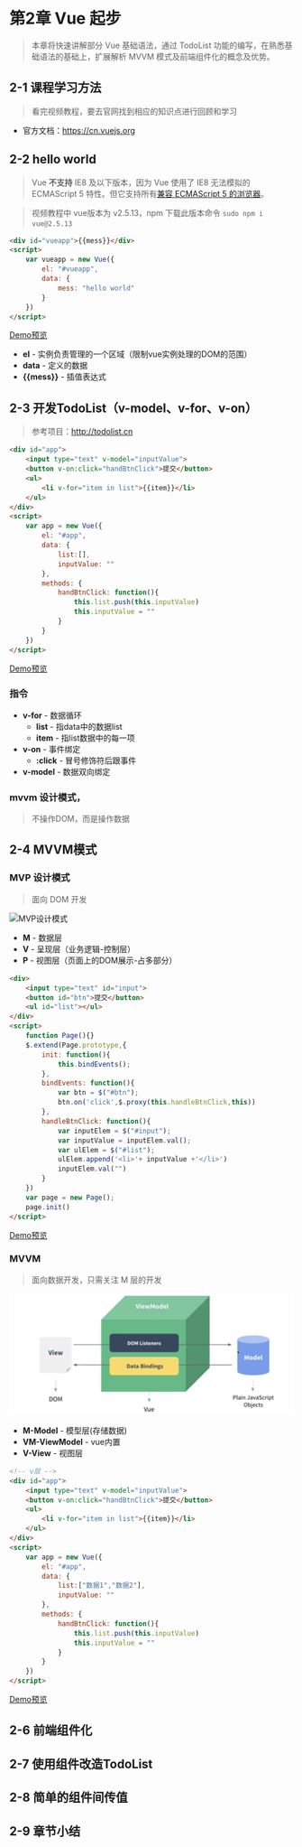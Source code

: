 # 第2章 Vue 起步 

> 本章将快速讲解部分 Vue 基础语法，通过 TodoList 功能的编写，在熟悉基础语法的基础上，扩展解析 MVVM 模式及前端组件化的概念及优势。

 
## 2-1 课程学习方法

> 看完视频教程，要去官网找到相应的知识点进行回顾和学习

* 官方文档：https://cn.vuejs.org


## 2-2 hello world

> Vue **不支持** IE8 及以下版本，因为 Vue 使用了 IE8 无法模拟的 ECMAScript 5 特性。但它支持所有[兼容 ECMAScript 5 的浏览器](https://caniuse.com/#feat=es5)。

> 视频教程中 vue版本为 v2.5.13，npm 下载此版本命令 `sudo npm i vue@2.5.13`

```html
<div id="vueapp">{{mess}}</div>
<script>
    var vueapp = new Vue({
        el: "#vueapp",
        data: {
            mess: "hello world"
        }
    })
</script>
```
[Demo预览](https://github.xiaodongxier.com/mkw-vue-qnew-notes/code/2-2-1-helloworld.html)


* **el** - 实例负责管理的一个区域（限制vue实例处理的DOM的范围）
* **data** - 定义的数据
* **{{mess}}** - 插值表达式



## 2-3 开发TodoList（v-model、v-for、v-on）

> 参考项目：http://todolist.cn

```html
<div id="app">
    <input type="text" v-model="inputValue">
    <button v-on:click="handBtnClick">提交</button>
    <ul>
        <li v-for="item in list">{{item}}</li>
    </ul>
</div>
<script>
    var app = new Vue({
        el: "#app",
        data: {
            list:[],
            inputValue: ""
        },
        methods: {
            handBtnClick: function(){
                this.list.push(this.inputValue)
                this.inputValue = ""
            }
        }
    })
</script>
```
[Demo预览](https://github.xiaodongxier.com/mkw-vue-qnew-notes/code/2-3-1-todolist.html)

### 指令

* **v-for** - 数据循环
    * **list** - 指data中的数据list
    * **item** - 指list数据中的每一项
* **v-on** - 事件绑定
    * **:click** - 冒号修饰符后跟事件
* **v-model** - 数据双向绑定


### mvvm 设计模式，

> 不操作DOM，而是操作数据

## 2-4 MVVM模式

### MVP 设计模式

> 面向 DOM 开发


![MVP设计模式](https://cdn.jsdelivr.net/gh/xiaodongxier/static@main/qnew/7IvknQ.png)

* **M** - 数据层
* **V** - 呈现层（业务逻辑-控制层）
* **P** - 视图层（页面上的DOM展示-占多部分）


```html
<div>
    <input type="text" id="input">
    <button id="btn">提交</button>
    <ul id="list"></ul>
</div>
<script>
    function Page(){}
    $.extend(Page.prototype,{
        init: function(){
            this.bindEvents();
        },
        bindEvents: function(){
            var btn = $("#btn");
            btn.on('click',$.proxy(this.handleBtnClick,this))
        },
        handleBtnClick: function(){
            var inputElem = $("#input");
            var inputValue = inputElem.val();
            var ulElem = $("#list");
            ulElem.append('<li>'+ inputValue +'</li>')
            inputElem.val("")
        }
    })
    var page = new Page();
    page.init()
</script>
```
[Demo预览](https://github.xiaodongxier.com/mkw-vue-qnew-notes/code/2-4-1-jquery-todolist.html)


### MVVM

> 面向数据开发，只需关注 M 层的开发

![MVVM设计模式](https://raw.githubusercontent.com/xiaodongxier/static/main/qnew/O9HYpI.png)

<!-- ![MVVM设计模式](https://raw.githubusercontent.com/xiaodongxier/static/main/qnew/GXDMgB.png) -->


* **M-Model** - 模型层(存储数据)
* **VM-ViewModel** - vue内置
* **V-View** - 视图层


```html
<!-- v层 -->
<div id="app">
    <input type="text" v-model="inputValue">
    <button v-on:click="handBtnClick">提交</button>
    <ul>
        <li v-for="item in list">{{item}}</li>
    </ul>
</div>
<script>
    var app = new Vue({
        el: "#app",
        data: {
            list:["数据1","数据2"],
            inputValue: ""
        },
        methods: {
            handBtnClick: function(){
                this.list.push(this.inputValue)
                this.inputValue = ""
            }
        }
    })
</script>
```
[Demo预览](https://github.xiaodongxier.com/mkw-vue-qnew-notes/code/2-3-1-todolist.html)



## 2-6 前端组件化































































## 2-7 使用组件改造TodoList













## 2-8 简单的组件间传值













## 2-9 章节小结











